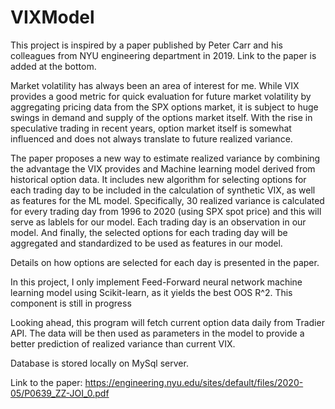 # VIXModel
This project is inspired by a paper published by Peter Carr and his colleagues from NYU engineering department in 2019. Link to the paper is added at the bottom.

Market volatility has always been an area of interest for me. While VIX provides a good metric for quick evaluation for future market volatility by aggregating pricing 
data from the SPX options market, it is subject to huge swings in demand and supply of the options market itself. With the rise in speculative trading in recent years,
option market itself is somewhat influenced and does not always translate to future realized variance. 

The paper proposes a new way to estimate realized variance by combining the advantage the VIX provides and Machine learning model derived from historical option data.
It includes new algorithm for selecting options for each trading day to be included in the calculation of synthetic VIX, as well as features for the ML model. 
Specifically, 30 realized variance is calculated for every trading day from 1996 to 2020 (using SPX spot price) and this will serve as lablels for our model. Each trading
day is an observation in our model. And finally, the selected options for each trading day will be aggregated and standardized to be used as features in our model.

Details on how options are selected for each day is presented in the paper. 

In this project, I only implement Feed-Forward neural network machine learning model using Scikit-learn, as it yields the best OOS R^2. This component is still in progress

Looking ahead, this program will fetch current option data daily from Tradier API. The data will be then used as parameters in the model to provide a better prediction of 
realized variance than current VIX. 

Database is stored locally on MySql server. 



Link to the paper:
https://engineering.nyu.edu/sites/default/files/2020-05/P0639_ZZ-JOI_0.pdf
